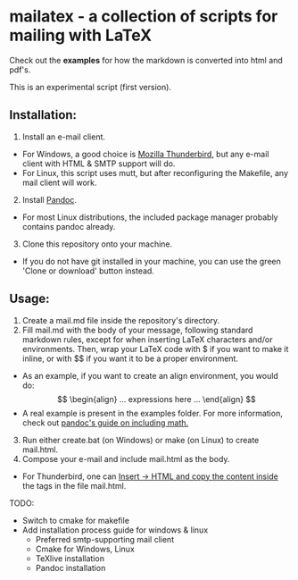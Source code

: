 # mailatex - a collection of scripts for mailing with LaTeX

Check out the **examples** for how the markdown is converted into html and pdf's.

This is an experimental script (first version).

## Installation:
1. Install an e-mail client.
* For Windows, a good choice is [Mozilla Thunderbird](https://www.thunderbird.net/en-US/), but any e-mail client with HTML & SMTP support will do.
* For Linux, this script uses mutt, but after reconfiguring the Makefile, any mail client will work.
2. Install [Pandoc](https://pandoc.org/).
* For most Linux distributions, the included package manager probably contains pandoc already.
3. Clone this repository onto your machine.
* If you do not have git installed in your machine, you can use the green 'Clone or download' button instead.

## Usage:
1. Create a mail.md file inside the repository's directory.
2. Fill mail.md with the body of your message, following standard markdown rules, except for when inserting LaTeX characters and/or environments. Then, wrap your LaTeX code with $ if you want to make it inline, or with $$ if you want it to be a proper environment.
* As an example, if you want to create an align environment, you would do:
	$$
	\begin{align}
	... expressions here ...
	\end{align}
	$$
* A real example is present in the examples folder. For more information, check out [pandoc's guide on including math.](https://pandoc.org/MANUAL.html#math)
3. Run either create.bat (on Windows) or make (on Linux) to create mail.html.
4. Compose your e-mail and include mail.html as the body.
* For Thunderbird, one can [Insert -> HTML and copy the content inside](https://www.joshcanhelp.com/how-to-send-html-emails-for-free-using-mozilla-thunderbird/) the <body></body> tags in the file mail.html.


TODO:

* Switch to cmake for makefile
* Add installation process guide for windows & linux
    - Preferred smtp-supporting mail client
    - Cmake for Windows, Linux
    - TeXlive installation
    - Pandoc installation
